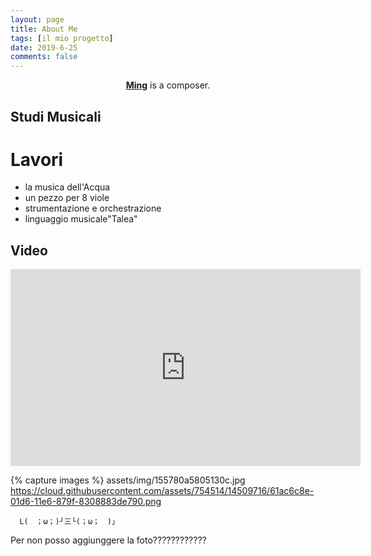 ```yaml
---
layout: page
title: About Me
tags: [il mio progetto]
date: 2019-6-25
comments: false
---
```


<center><a href="http://guanming1989.github.io"><b>Ming</b></a> is a composer.</center>

## Studi Musicali

# Lavori

* la musica dell'Acqua
* un pezzo per 8 viole
* strumentazione e orchestrazione
* linguaggio musicale"Talea"

## Video

<iframe width="560" height="315"
src="https://www.youtube.com/embed/lmr8HTi3EWo"
frameborder="0" allow="accelerometer; autoplay;
encrypted-media; gyroscope; picture-in-picture"
allowfullscreen>
</iframe>

{% capture images %}
assets/img/155780a5805130c.jpg
    https://cloud.githubusercontent.com/assets/754514/14509716/61ac6c8e-01d6-11e6-879f-8308883de790.png


      L(　；ω；)┘三└(；ω；　)」
Per non posso aggiunggere la foto????????????

